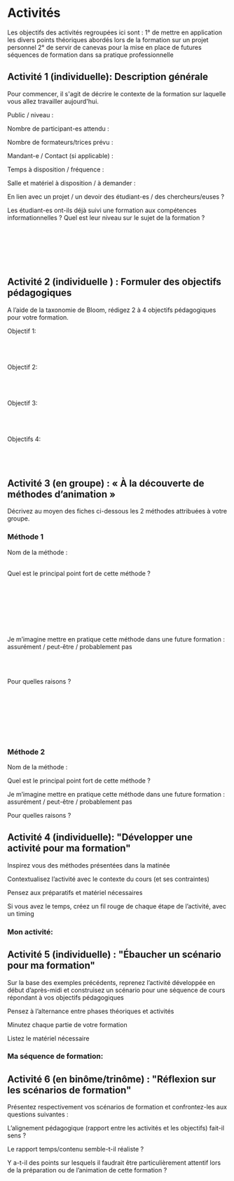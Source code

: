 # Activités

Les objectifs des activités regroupées ici sont :
1° de mettre en application les divers points théoriques abordés lors de la formation sur un projet personnel
2° de servir de canevas pour la mise en place de futures séquences de formation dans sa pratique professionnelle

## Activité 1 (individuelle): Description générale

Pour commencer, il s'agit de décrire le contexte de la formation sur laquelle vous allez travailler aujourd'hui. 

Public / niveau :


Nombre de participant-es attendu :


Nombre de formateurs/trices prévu :


Mandant-e / Contact (si applicable) :


Temps à disposition / fréquence :


Salle et matériel à disposition / à demander :


En lien avec un projet / un devoir des étudiant-es / des chercheurs/euses ?


Les étudiant-es ont-ils déjà suivi une formation aux compétences informationnelles ? Quel est leur niveau sur le sujet de la formation ?

<br/><br/>

<br/><br/>

## Activité 2 (individuelle ) : Formuler des objectifs pédagogiques

A l’aide de la taxonomie de Bloom, rédigez 2 à 4 objectifs pédagogiques pour votre formation.

Objectif 1:
<br/><br/>
<br/><br/>

Objectif 2: 
<br/><br/>
<br/><br/>

Objectif 3:
<br/><br/>
<br/><br/>

Objectifs 4:
<br/><br/>
<br/><br/>


## Activité 3 (en groupe) : « À la découverte de méthodes d’animation »

Décrivez au moyen des fiches ci-dessous les 2 méthodes attribuées à votre groupe.

### Méthode 1

Nom de la méthode :
<br/><br/>


Quel est le principal point fort de cette méthode ?
<br/><br/>
<br/><br/>
<br/><br/>
<br/><br/>


Je m’imagine mettre en pratique cette méthode dans une future formation : assurément / peut-être / probablement pas

<br/><br/>


Pour quelles raisons ?
<br/><br/>
<br/><br/>
<br/><br/>
<br/><br/>



     
     
### Méthode 2

Nom de la méthode :


Quel est le principal point fort de cette méthode ?


Je m’imagine mettre en pratique cette méthode dans une future formation : assurément / peut-être / probablement pas


Pour quelles raisons ?
     
     
     
     
     

## Activité 4 (individuelle): "Développer une activité pour ma formation"

Inspirez vous des méthodes présentées dans la matinée

Contextualisez l’activité avec le contexte du cours (et ses contraintes)

Pensez aux préparatifs et matériel nécessaires

Si vous avez le temps, créez un fil rouge de chaque étape de l’activité, avec un timing

### Mon activité: 





























## Activité 5 (individuelle) : "Ébaucher un scénario pour ma formation"

Sur la base des exemples précédents, reprenez l’activité développée en début d’après-midi et construisez un scénario pour une séquence de cours répondant à vos objectifs pédagogiques

Pensez à l’alternance entre phases théoriques et activités

Minutez chaque partie de votre formation

Listez le matériel nécessaire

### Ma séquence de formation: 








































## Activité 6 (en binôme/trinôme) : "Réflexion sur les scénarios de formation"

Présentez respectivement vos scénarios de formation et confrontez-les aux questions suivantes :

L’alignement pédagogique (rapport entre les activités et les objectifs) fait-il sens ?



Le rapport temps/contenu semble-t-il réaliste ?



Y a-t-il des points sur lesquels il faudrait être particulièrement attentif lors de la préparation ou de l’animation de cette formation ?
